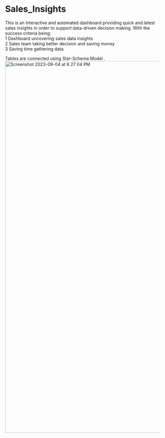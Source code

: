 # Sales_Insights
This is an Interactive and automated dashboard providing quick and latest sales insights in order to support data-driven decision making. With the success criteria being: 
    <br> 1 Dashboard uncovering sales data insights 
    <br> 2 Sales team taking better decision and saving money 
    <br> 3 Saving time gathering data.

Tables are connected using Star-Schema Model .
<img width="1207" alt="Screenshot 2023-09-04 at 8 27 04 PM" src="https://github.com/abeysourav/Sales_Insights/assets/105174936/a7ebc896-0ed9-4cc5-9f9a-3dc971721a1e">
